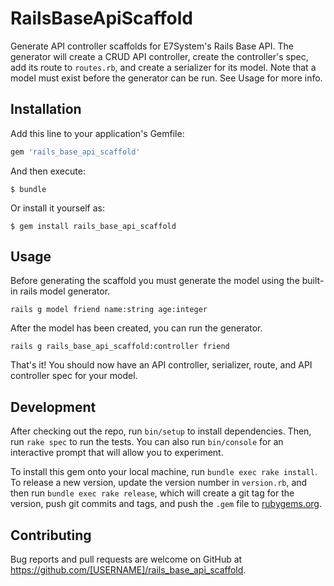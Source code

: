 # RailsBaseApiScaffold

Generate API controller scaffolds for E7System's Rails Base API. The generator will create a CRUD API controller, create the controller's spec, add its route to `routes.rb`, and create a serializer for its model. Note that a model must exist before the generator can be run. See Usage for more info.

## Installation

Add this line to your application's Gemfile:

```ruby
gem 'rails_base_api_scaffold'
```

And then execute:

    $ bundle

Or install it yourself as:

    $ gem install rails_base_api_scaffold

## Usage

Before generating the scaffold you must generate the model using the built-in rails model generator.

```
rails g model friend name:string age:integer
```

After the model has been created, you can run the generator.

```
rails g rails_base_api_scaffold:controller friend
```

That's it! You should now have an API controller, serializer, route, and API controller spec for your model.

## Development

After checking out the repo, run `bin/setup` to install dependencies. Then, run `rake spec` to run the tests. You can also run `bin/console` for an interactive prompt that will allow you to experiment.

To install this gem onto your local machine, run `bundle exec rake install`. To release a new version, update the version number in `version.rb`, and then run `bundle exec rake release`, which will create a git tag for the version, push git commits and tags, and push the `.gem` file to [rubygems.org](https://rubygems.org).

## Contributing

Bug reports and pull requests are welcome on GitHub at https://github.com/[USERNAME]/rails_base_api_scaffold.

